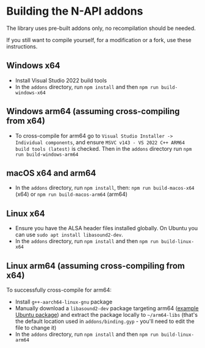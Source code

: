 # Building the N-API addons

The library uses pre-built addons only, no recompilation should be needed.

If you still want to compile yourself, for a modification or a fork, use these instructions.

## Windows x64

* Install Visual Studio 2022 build tools
* In the `addons` directory, run `npm install` and then `npm run build-windows-x64`

## Windows arm64 (assuming cross-compiling from x64)

* To cross-compile for arm64 go to `Visual Studio Installer -> Individual components`, and ensure `MSVC v143 - VS 2022 C++ ARM64 build tools (latest)` is checked. Then in the `addons` directory run `npm run build-windows-arm64`

## macOS x64 and arm64

* In the `addons` directory, run `npm install`, then: `npm run build-macos-x64` (x64) or `npm run build-macos-arm64` (arm64)

## Linux x64

* Ensure you have the ALSA header files installed globally. On Ubuntu you can use `sudo apt install libasound2-dev`.
* In the `addons` directory, run `npm install` and then `npm run build-linux-x64`

## Linux arm64 (assuming cross-compiling from x64)

To successfully cross-compile for arm64:
* Install `g++-aarch64-linux-gnu` package
* Manually download a `libasound2-dev` package targeting arm64 ([example Ubuntu package](https://launchpad.net/ubuntu/noble/arm64/libasound2-dev/1.2.11-1build2)) and extract the package locally to `~/arm64-libs` (that's the default location used in `addons/binding.gyp` - you'll need to edit the file to change it)
* In the `addons` directory, run `npm install` and then `npm run build-linux-arm64`
